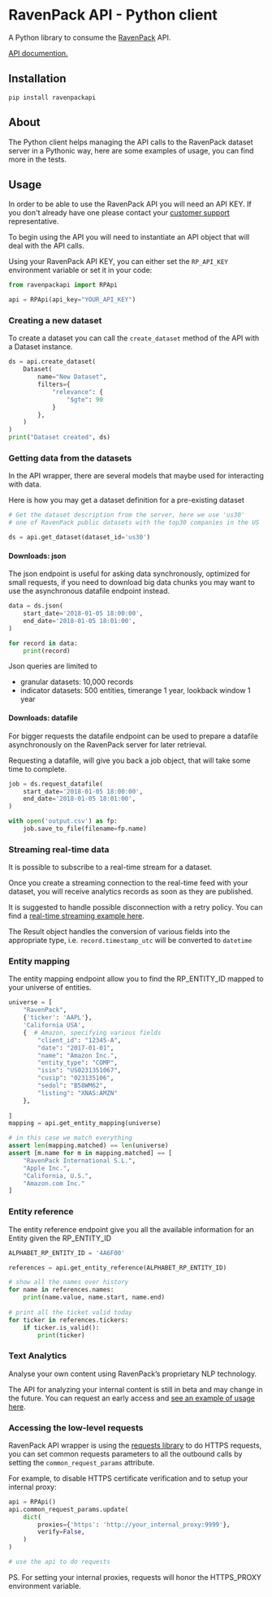 # RavenPack API - Python client

A Python library to consume the [RavenPack](https://www.ravenpack.com) API.

[API documention.](https://www.ravenpack.com/support/)

## Installation

    pip install ravenpackapi

## About

The Python client helps managing the API calls to the RavenPack dataset server
 in a Pythonic way, here are some examples of usage, you can find more in the tests.

## Usage

In order to be able to use the RavenPack API you will need an API KEY.
If you don't already have one please contact your [customer support](mailto:sales@ravenpack.com) representative.

To begin using the API you will need to instantiate an API object that will deal with the API calls.

Using your RavenPack API KEY, you can either set the `RP_API_KEY` environment variable or set it in your code:

```python
from ravenpackapi import RPApi

api = RPApi(api_key="YOUR_API_KEY")
```

### Creating a new dataset

To create a dataset you can call the `create_dataset` method of the API with a Dataset instance.

```python
ds = api.create_dataset(
    Dataset(
        name="New Dataset",
        filters={
            "relevance": {
                "$gte": 90
            }
        },
    )
)
print("Dataset created", ds)
```

### Getting data from the datasets

In the API wrapper, there are several models that maybe used for interacting with data.

Here is how you may get a dataset definition for a pre-existing dataset

```python
# Get the dataset description from the server, here we use 'us30'
# one of RavenPack public datasets with the top30 companies in the US  

ds = api.get_dataset(dataset_id='us30')
```
#### Downloads: json

The json endpoint is useful for asking data synchronously, optimized for small requests, if you need to download big data chunks you may want to use the asynchronous datafile endpoint instead.

```python
data = ds.json(
    start_date='2018-01-05 18:00:00',
    end_date='2018-01-05 18:01:00',
)

for record in data:
    print(record)
```

Json queries are limited to
* granular datasets: 10,000 records
* indicator datasets: 500 entities, timerange 1 year, lookback window 1 year

#### Downloads: datafile

For bigger requests the datafile endpoint can be used to prepare a datafile asynchronously on the RavenPack server for later retrieval.

Requesting a datafile, will give you back a job object, that will take some time to complete.

```python
job = ds.request_datafile(
    start_date='2018-01-05 18:00:00',
    end_date='2018-01-05 18:01:00',
)

with open('output.csv') as fp:
	job.save_to_file(filename=fp.name)
```

### Streaming real-time data

It is possible to subscribe to a real-time stream for a dataset.

Once you create a streaming connection to the real-time feed with your dataset,
you will receive analytics records as soon as they are published.


It is suggested to handle possible disconnection with a retry policy.
You can find a [real-time streaming example here](ravenpackapi/examples/get_realtime_news.py).

The Result object handles the conversion of various fields into the appropriate type, 
i.e. `record.timestamp_utc` will be converted to `datetime`

### Entity mapping

The entity mapping endpoint allow you to find the RP_ENTITY_ID mapped to your universe of entities.

```python
universe = [
	"RavenPack",
	{'ticker': 'AAPL'},
	'California USA',
	{  # Amazon, specifying various fields
		"client_id": "12345-A",
		"date": "2017-01-01",
		"name": "Amazon Inc.",
		"entity_type": "COMP",
		"isin": "US0231351067",
		"cusip": "023135106",
		"sedol": "B58WM62",
		"listing": "XNAS:AMZN"
	},
	
]
mapping = api.get_entity_mapping(universe)

# in this case we match everything
assert len(mapping.matched) == len(universe)
assert [m.name for m in mapping.matched] == [
	"RavenPack International S.L.",
	"Apple Inc.",
	"California, U.S.",
	"Amazon.com Inc."
]
```

### Entity reference

The entity reference endpoint give you all the available information for an Entity given the RP_ENTITY_ID

```python
ALPHABET_RP_ENTITY_ID = '4A6F00'

references = api.get_entity_reference(ALPHABET_RP_ENTITY_ID)

# show all the names over history
for name in references.names:
    print(name.value, name.start, name.end)
    
# print all the ticket valid today
for ticker in references.tickers:
    if ticker.is_valid():
        print(ticker)
```

### Text Analytics

Analyse your own content using RavenPack’s proprietary NLP technology.

The API for analyzing your internal content is still in beta and may change in the future.
You can request an early access and [see an example of usage here](ravenpackapi/examples/text_extraction.py).


### Accessing the low-level requests

RavenPack API wrapper is using the [requests library](https://2.python-requests.org) to do HTTPS requests,
you can set common requests parameters to all the outbound calls by setting the `common_request_params` attribute.

For example, to disable HTTPS certificate verification and to setup your internal proxy:

```python
api = RPApi()
api.common_request_params.update(
	dict(
		proxies={'https': 'http://your_internal_proxy:9999'},
		verify=False,
	)
)

# use the api to do requests
```

PS. For setting your internal proxies, requests will honor the HTTPS_PROXY environment variable.
